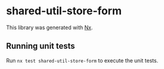 # shared-util-store-form

This library was generated with [Nx](https://nx.dev).

## Running unit tests

Run `nx test shared-util-store-form` to execute the unit tests.
